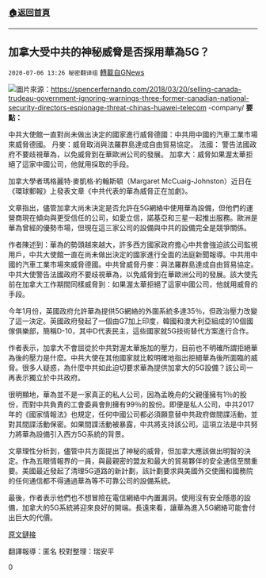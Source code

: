 ###  [:house:返回首頁](https://github.com/ourhimalayas/txt)
---

## 加拿大受中共的神秘威脅是否採用華為5G？
`2020-07-06 13:26 秘密翻译组` [轉載自GNews](https://gnews.org/zh-hant/255786/)

![](https://s3.amazonaws.com/gnews-media-offload/wp-content/uploads/2020/07/06132150/cropped_image1-5.png)圖片來源：https://spencerfernando.com/2018/03/20/selling-canada-trudeau-government-ignoring-warnings-three-former-canadian-national-security-directors-espionage-threat-chinas-huawei-telecom -company/ 
**要點：**

中共大使館一直對尚未做出決定的國家進行威脅德國：中共用中國的汽車工業市場來威脅德國。 
丹麥：威脅取消與法羅群島達成自由貿易協定。 
法國： 警告法國政府不要歧視華為，以免威脅到在華歐洲公司的發展。 
加拿大：威脅如果渥太華拒絕了這家中國公司，他就用採取的手段。

加拿大學者瑪格麗特·麥凱格·約翰斯頓（Margaret McCuaig-Johnston）近日在《環球郵報》上發表文章《中共代表的華為威脅正在加劇》。

文章指出，儘管加拿大尚未決定是否允許在5G網絡中使用華為設備，但他們的運營商現在傾向與更受信任的公司，如愛立信，諾基亞和三星一起推出服務。歐洲是華為曾經的優勢市場，但現在這三家公司的設備與中共的設備完全是競爭關係。

作者陳述到：華為的勢頭越來越大，許多西方國家政府擔心中共會強迫該公司監視用戶，中共大使館一直在尚未做出決定的國家進行全面的法庭新聞報導。中共用中國的汽車工業市場來威脅德國。中共曾威脅丹麥：與法羅群島達成自由貿易協定。中共大使警告法國政府不要歧視華為，以免威脅到在華歐洲公司的發展。該大使先前在加拿大工作期間同樣威脅到：如果渥太華拒絕了這家中國公司，他就用威脅的手段。

今年1月份，英國政府允許華為提供5G網絡的外圍系統多達35％，但政治壓力改變了這一決定。英國政府發起了一個由G7加上印度，韓國和澳大利亞組成的10個國傢俱樂部，簡稱D-10，其中D代表民主，這些國家就5G技術替代方案進行合作。

作者表示，加拿大不會屈從於中共對渥太華施加的壓力，目前也不明確所謂拒絕華為後的壓力是什麼。中共大使在其他國家就比較明確地指出拒絕華為後所面臨的威脅。很多人疑惑，為什麼中共如此迫切要求華為提供加拿大的5G設備？該公司一再表示獨立於中共政府。

很明顯地，華為並不是一家真正的私人公司，因為孟晚舟的父親僅擁有1％的股份，而對中共負責的工會委員會則擁有99％的股份。即便是私人公司，中共2017年的《國家情報法》也規定，任何中國公司都必須願意替中共政府做間諜活動，並對其間諜活動保密。如果間諜活動被暴露，中共將支持該公司。這項立法是中共努力將華為設備引入西方5G系統的背景。

文章理性分析到，儘管中共方面提出了神秘的威脅，但加拿大應該做出明智的決定。作為五眼情報界的一員，與最親密的盟友和最大的貿易夥伴的安全通信至關重要。美國最近發起了清理5G道路的新計劃，該計劃要求與美國外交使團和國務院的任何通信都不得通過華為等不可靠公司的設備系統。

最後，作者表示他們也不想冒險在電信網絡中內置漏洞。使用沒有安全隱患的設備，加拿大的5G系統將迎來良好的開端。長遠來看，讓華為進入5G網絡可能會付出巨大的代價。

[原文鏈接](https://www.theglobeandmail.com/opinion/article-chinas-threats-on-behalf-of-huawei-are-becoming-desperate)

翻譯報導：匿名
校對整理：瑞安平

0
